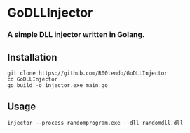 # GoDLLInjector
### A simple DLL injector written in Golang.
## Installation
```
git clone https://github.com/R00tendo/GoDLLInjector
cd GoDLLInjector
go build -o injector.exe main.go
```
## Usage
`injector --process randomprogram.exe --dll randomdll.dll`

